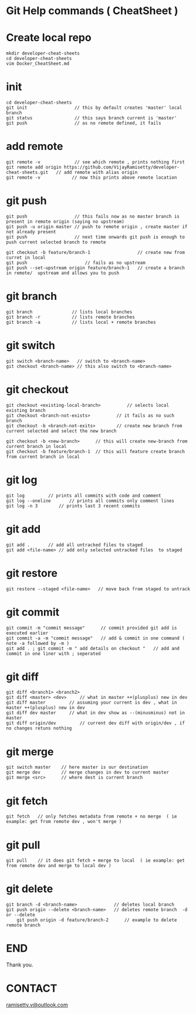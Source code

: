 # Git Help commands ( CheatSheet )

# Create local repo 
	mkdir developer-cheat-sheets
	cd developer-cheat-sheets
	vim Docker_CheatSheet.md
# init
	cd developer-cheat-sheets
	git init                  // this by default creates 'master' local branch
	git status                // this says branch current is 'master'
	git push                  // as no remote defined, it fails 
# add remote 
	git remote -v             // see which remote , prints nothing first 
	git remote add origin https://github.com/VijayRamisetty/developer-cheat-sheets.git   // add remote with alias origin 
	git remote -v            // now this prints above remote location
# git push
	git push                  // this fails now as no master branch is present in remote origin (saying no upstream) 
	git push -u origin master // push to remote origin , create master if not already present
	git push                  // next time onwards git push is enough to push current selected branch to remote
	
	git checkout -b feature/branch-1                  // create new from curret in local
	git push					  // fails as no upstream  
	git push --set-upstream origin feature/branch-1   // create a branch in remote/  upstream and allows you to push

# git branch
	git branch               // lists local branches
	git branch -r            // lists remote branches
	git branch -a            // lists local + remote branches
# git switch
	git switch <branch-name>   // switch to <branch-name>
	git checkout <branch-name> // this also switch to <branch-name>
# git checkout
	git checkout <existing-local-branch>		  // selects local existing branch
	git checkout <branch-not-exists>		  // it fails as no such branch
	git checkout -b <branch-not-exits>		  // create new branch from current selected and select the new branch
	
	git checkout -b <new-branch>	  // this will create new-branch from current branch in local
	git checkout -b feature/branch-1  // this will feature create branch from current branch in local
# git log
	git log			// prints all commits with code and comment
	git log --oneline       // prints all commits only comment lines
	git log -n 3		// prints last 3 recent commits
# git add
	git add .		// add all untracked files to staged  
	git add <file-name>	// add only selected untracked files  to staged
# git restore  
	git restore --staged <file-name>   // move back from staged to untrack 
# git commit
	git commit -m "commit message"		// commit provided git add is executed earlier
	git commit -a -m "commit message" 	// add & commit in one command ( note -a followed by -m )
	git add . ; git commit -m " add details on checkout "   // add and commit in one liner with ; seperated
# git diff
	git diff <branch1> <branch2>
	git diff <master> <dev>     // what in master ++(plusplus) new in dev
	git diff master 	    // assuming your current is dev , what in master ++(plusplus) new in dev
	git diff dev master	    // what in dev show as --(minusminus) not in master 
	git diff origin/dev         // current dev diff with origin/dev , if no changes retuns nothing
# git merge
	git switch master    // here master is our destination
	git merge dev	     // merge changes in dev to current master 
	git merge <src>	     // where dest is current branch
# git fetch
	git fetch	// only fetches metadata from remote + no merge  ( ie example: get from remote dev , won't merge )
# git pull 
	git pull 	// it does git fetch + merge to local  ( ie example: get from remote dev and merge to local dev )
# git delete
	git branch -d <branch-name>              // deletes local branch
	git push origin --delete <branch-name>   // deletes remote branch  -d or --delete
        git push origin -d feature/branch-2      // example to delete remote branch


# END 
Thank you. 
# CONTACT
ramisetty.v@outlook.com 
